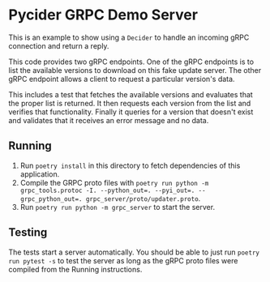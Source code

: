 # Pycider GRPC Demo Server

This is an example to show using a `Decider` to handle an incoming gRPC connection and return a reply. 

This code provides two gRPC endpoints. One of the gRPC endpoints is to list the available versions to download on this fake update server. The other gRPC endpoint allows a client to request a particular version's data.

This includes a test that fetches the available versions and evaluates that the proper list is returned. It then requests each version from the list and verifies that functionality. Finally it queries for a version that doesn't exist and validates that it receives an error message and no data.

## Running

1. Run `poetry install` in this directory to fetch dependencies of this application.
2. Compile the GRPC proto files with  `poetry run python -m grpc_tools.protoc -I. --python_out=. --pyi_out=. --grpc_python_out=. grpc_server/proto/updater.proto`.
3. Run `poetry run python -m grpc_server` to start the server.

## Testing

The tests start a server automatically. You should be able to just run `poetry run pytest -s` to test the server as long as the gRPC proto files were compiled from the Running instructions.
